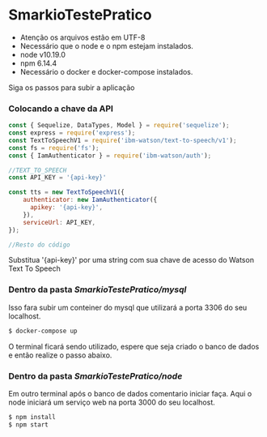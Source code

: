 # SmarkioTestePratico
- Atenção os arquivos estão em UTF-8
- Necessário que o node e o npm estejam instalados.
- node v10.19.0
- npm  6.14.4
- Necessário o docker e docker-compose instalados.

Siga os passos para subir a aplicação

### Colocando a chave da API
~~~javascript
const { Sequelize, DataTypes, Model } = require('sequelize');
const express = require('express');
const TextToSpeechV1 = require('ibm-watson/text-to-speech/v1');
const fs = require('fs');
const { IamAuthenticator } = require('ibm-watson/auth');

//TEXT_TO_SPEECH
const API_KEY = '{api-key}'

const tts = new TextToSpeechV1({
    authenticator: new IamAuthenticator({
      apikey: '{api-key}',
    }),
    serviceUrl: API_KEY,
});

//Resto do código
~~~
Substitua '{api-key}' por uma string com sua chave de acesso do Watson Text To Speech
### Dentro da pasta _SmarkioTestePratico/mysql_
Isso fara subir um conteiner do mysql que utilizará a porta 3306 do seu localhost.
~~~sh
$ docker-compose up 
~~~
O terminal ficará sendo utilizado, espere que seja criado o banco de dados e então realize o passo abaixo.  


### Dentro da pasta _SmarkioTestePratico/node_
Em outro terminal  após o banco de dados comentario iniciar faça.
Aqui o node iniciará um serviço web na porta 3000 do seu localhost. 
~~~sh
$ npm install
$ npm start
~~~

